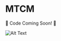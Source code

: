 # MTCM

🚧 Code Coming Soon! 🚧

![Alt Text](https://raw.github.com/Choi58/MTCM/blob/main/images/Framework.png)
